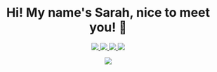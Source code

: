 <br>
<h1 align="center">Hi! My name's Sarah, nice to meet you! 👋</h1>

<p align="center">
  <a href="https://www.linkedin.com/in/sarahgerrard/" target="_blank">
    <img src="https://img.shields.io/badge/LinkedIn-0077B5?style=for-the-badge&logo=linkedin&logoColor=white"/>
  </a>
  <a href="https://twitter.com/ladybluenotes" target="_blank">
    <img src="https://img.shields.io/badge/Twitter-1DA1F2?style=for-the-badge&logo=twitter&logoColor=white"/>
  </a>
  <a href="https://sarahgerrard.me" target="_blank">
      <img src="https://img.shields.io/badge/website-000000?style=for-the-badge&logo=About.me&logoColor=white"/>
  </a>
  <a href="https://blog.sarahgerrard.me" target="_blank">
      <img src="https://img.shields.io/badge/Hashnode-2962FF?style=for-the-badge&logo=hashnode&logoColor=white"/>
  </a>
</p>
<div align="center">
  
  <img src="https://github-readme-stats.vercel.app/api?username=ladybluenotes&show_icons=true&theme=dark#gh-dark-mode-only)](https://github.com/ladybluenotes/github-readme-stats#gh-dark-mode-only" />
  
</div>

 
